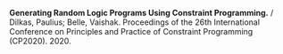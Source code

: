 **Generating Random Logic Programs Using Constraint Programming.** / Dilkas, Paulius; Belle, Vaishak.
Proceedings of the 26th International Conference on Principles and Practice of Constraint Programming (CP2020). 2020.
